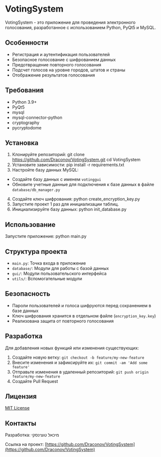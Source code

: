 # VotingSystem

VotingSystem - это приложение для проведения электронного голосования, разработанное с использованием Python, PyQt5 и MySQL.

## Особенности

- Регистрация и аутентификация пользователей
- Безопасное голосование с шифрованием данных
- Предотвращение повторного голосования
- Подсчет голосов на уровне городов, штатов и страны
- Отображение результатов голосования

## Требования

- Python 3.9+
- PyQt5
- mysql
- mysql-connector-python
- cryptography
- pycryptodome

## Установка

1. Клонируйте репозиторий:
git clone https://github.com/Draconov/VotingSystem.git
cd VotingSystem
2. Установите зависимости:
pip install -r requirements.txt
3. Настройте базу данных MySQL:
- Создайте базу данных с именем `votinggui`
- Обновите учетные данные для подключения к базе данных в файле `database/db_manager.py`
4. Создайте ключ шифрования:
python create_encryption_key.py
5. Запустите проект 1 раз для инициализации таблиц.
6. Инициализируйте базу данных:
python init_database.py
## Использование

Запустите приложение:
python main.py
## Структура проекта

- `main.py`: Точка входа в приложение
- `database/`: Модули для работы с базой данных
- `gui/`: Модули пользовательского интерфейса
- `utils/`: Вспомогательные модули

## Безопасность

- Пароли пользователей и голоса шифруются перед сохранением в базе данных
- Ключ шифрования хранится в отдельном файле (`encryption_key.key`)
- Реализована защита от повторного голосования

## Разработка

Для добавления новых функций или изменения существующих:

1. Создайте новую ветку: `git checkout -b feature/my-new-feature`
2. Внесите изменения и зафиксируйте их: `git commit -am 'Add some feature'`
3. Отправьте изменения в удаленный репозиторий: `git push origin feature/my-new-feature`
4. Создайте Pull Request

## Лицензия

[MIT License](https://opensource.org/licenses/MIT)

## Контакты

Разработка: מיכאל טוצינסקי

Ссылка на проект: [https://github.com/Draconov/VotingSystem](https://github.com/Draconov/VotingSystem)
